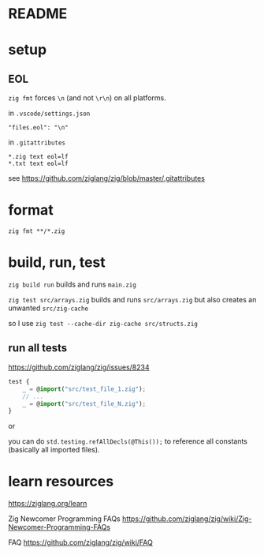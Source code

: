 # README

# setup

## EOL 

`zig fmt` forces `\n` (and not `\r\n`) on all platforms.

in `.vscode/settings.json`
```
"files.eol": "\n"
```

in `.gitattributes`
```
*.zig text eol=lf
*.txt text eol=lf
```

see https://github.com/ziglang/zig/blob/master/.gitattributes

# format

`zig fmt **/*.zig`


# build, run, test

`zig build run` builds and runs `main.zig`

`zig test src/arrays.zig` builds and runs `src/arrays.zig` but also creates an unwanted `src/zig-cache`

so I use `zig test --cache-dir zig-cache src/structs.zig`


## run all tests

https://github.com/ziglang/zig/issues/8234

```ts
test {
    _ = @import("src/test_file_1.zig");
    // ...
    _ = @import("src/test_file_N.zig");
}
```

or

you can do `std.testing.refAllDecls(@This());` to reference all constants (basically all imported files).


# learn resources

https://ziglang.org/learn

Zig Newcomer Programming FAQs https://github.com/ziglang/zig/wiki/Zig-Newcomer-Programming-FAQs

FAQ https://github.com/ziglang/zig/wiki/FAQ
